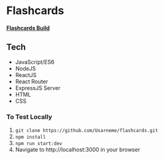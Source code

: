 # Flashcards

#### [Flashcards Build](usarneme-flashcards.surge.sh)

## Tech
* JavaScript/ES6
* NodeJS
* ReactJS
* React Router
* ExpressJS Server
* HTML
* CSS

### To Test Locally
1. `git clone https://github.com/Usarneme/flashcards.git`
2. `npm install`
3. `npm run start:dev`
4. Navigate to http://localhost:3000 in your browser
